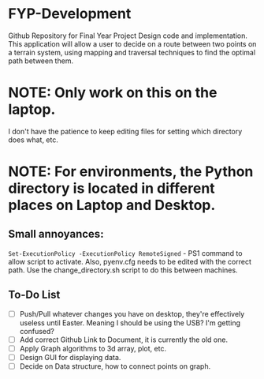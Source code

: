 # FYP-Development
Github Repository for Final Year Project Design code and implementation.
This application will allow a user to decide on a route between two points on a terrain system, using mapping and traversal techniques to find the optimal path between them.

# NOTE: Only work on this on the laptop.
I don't have the patience to keep editing files for setting which directory does what, etc.

# NOTE: For environments, the Python directory is located in different places on Laptop and Desktop.
## Small annoyances:
`Set-ExecutionPolicy -ExecutionPolicy RemoteSigned` - PS1 command to allow script to activate.
Also, pyenv.cfg needs to be edited with the correct path. Use the change_directory.sh script to do this between machines.

## To-Do List
- [ ] Push/Pull whatever changes you have on desktop, they're effectively useless until Easter. Meaning I should be using the USB? I'm getting confused?
- [ ] Add correct Github Link to Document, it is currently the old one.
- [ ] Apply Graph algorithms to 3d array, plot, etc.
- [ ] Design GUI for displaying data.
- [ ] Decide on Data structure, how to connect points on graph.